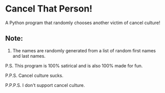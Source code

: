 # Cancel That Person!
A Python program that randomly chooses another victim of cancel culture!

## Note:
1. The names are randomly generated from a list of random first names and last names.

P.S. This program is 100% satirical and is also 100% made for fun.

P.P.S. Cancel culture sucks.

P.P.P.S. I don't support cancel culture.
